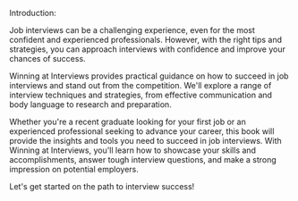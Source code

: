 Introduction:

Job interviews can be a challenging experience, even for the most confident and experienced professionals. However, with the right tips and strategies, you can approach interviews with confidence and improve your chances of success.

Winning at Interviews provides practical guidance on how to succeed in job interviews and stand out from the competition. We'll explore a range of interview techniques and strategies, from effective communication and body language to research and preparation.

Whether you're a recent graduate looking for your first job or an experienced professional seeking to advance your career, this book will provide the insights and tools you need to succeed in job interviews. With Winning at Interviews, you'll learn how to showcase your skills and accomplishments, answer tough interview questions, and make a strong impression on potential employers.

Let's get started on the path to interview success!
